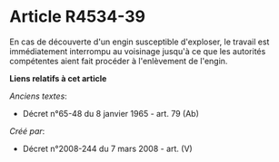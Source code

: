 # Article R4534-39

En cas de découverte d'un engin susceptible d'exploser, le travail est immédiatement interrompu au voisinage jusqu'à ce que
les autorités compétentes aient fait procéder à l'enlèvement de l'engin.

**Liens relatifs à cet article**

_Anciens textes_:

  - Décret n°65-48 du 8 janvier 1965 - art. 79 (Ab)

_Créé par_:

  - Décret n°2008-244 du 7 mars 2008 - art. (V)

